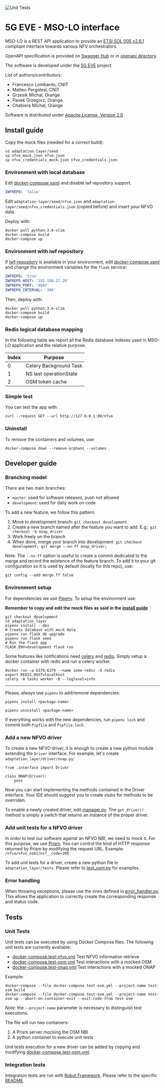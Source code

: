 ![Unit Tests](https://github.com/5GEVE/mso-lo/workflows/Unit%20Tests/badge.svg)

# 5G EVE - MSO-LO interface

MSO-LO is a REST API application to provide an
[ETSI SOL 005 v2.6.1](https://www.etsi.org/deliver/etsi_gs/NFV-SOL/001_099/001/02.06.01_60/gs_NFV-SOL001v020601p.pdf)
compliant interface towards various NFV orchestrators.

OpenAPI specification is provided on [Swagger Hub](https://app.swaggerhub.com/apis/zvfvrv/MSO-LO-new/) or in
[openapi directory](openapi).

The software is developed under the [5G EVE](https://www.5g-eve.eu/) project.

List of authors/contributors:

- Francesco Lombardo, CNIT
- Matteo Pergolesi, CNIT
- Grzesik Michal, Orange
- Panek Grzegorz, Orange
- Chabiera Michal, Orange

Software is distributed under [Apache License, Version 2.0](http://www.apache.org/licenses/LICENSE-2.0)

## Install guide

Copy the mock files (needed for a correct build):

```shell script
cd adaptation-layer/seed
cp nfvo_mock.json nfvo.json
cp nfvo_credentials_mock.json nfvo_credentials.json
```

### Environment with local database

Edit [docker-compose.yaml](docker-compose.yml) and disable iwf repository support.

```yaml
IWFREPO: 'false'
```

Edit `adaptation-layer/seed/nfvo.json` and `adaptation-layer/seed/nfvo_credentials.json` (copied before)
and insert your NFVO data.

Deploy with:

```shell script
docker pull python:3.6-slim
docker-compose build
docker-compose up
```

### Environment with iwf repository

If [iwf-repository](https://github.com/5GEVE/iwf-repository) is available in your environment,
edit [docker-compose.yaml](docker-compose.yml) and change the environment variables for the `flask` service:

```yaml
IWFREPO: 'true'
IWFREPO_HOST: '192.168.17.20'
IWFREPO_PORT: '8087'
IWFREPO_INTERVAL: '300'
```

Then, deploy with:

```shell script
docker pull python:3.6-slim
docker-compose build
docker-compose up
```

### Redis logical database mapping

In the following table we report all the Redis database indexes used in MSO-LO application and the relative purpose.

| Index 	| Purpose 	|
|-	|-	|
| 0 	| Celery Background Task 	|
| 1         	| NS last operationState 	|
| 2                   	| OSM token cache 	|

### Simple test

You can test the app with:

```shell script
curl --request GET --url http://127.0.0.1:80/nfvo
```
### Uninstall

To remove the containers and volumes, use:

```shell script
docker-compose down --remove-orphans --volumes
```

## Developer guide

### Branching model

There are two main branches:

- `master`: used for software releases, push not allowed
- `development`: used for daily work on code

To add a new feature, we follow this pattern:

1. Move to development branch: `git checkout development`
2. Create a new branch named after the feature you want to add. E.g.:
`git checkout -b onap_driver`
3. Work freely on the branch
4. When done, merge your branch into development:
`git checkout development; git merge --no-ff onap_driver;`

Note: The `--no-ff` option is useful to create a commit dedicated to the merge
and record the existence of the feature branch.
To add it to your git configuration so it is used by default (locally for this
repo), use:

```shell script
git config --add merge.ff false
```

### Environment setup

For dependencies we use [Pipenv](https://pipenv.readthedocs.io/en/latest/).
To setup the environment use:

**Remember to copy and edit the mock files as said in the [install guide](#install-guide)**

```shell script
git checkout development
cd adaptation_layer
pipenv install --dev
# Create database with mock data
pipenv run flask db upgrade
pipenv run flask seed
# Run the flask app
FLASK_ENV=development flask run
```

Some features like notifications need [celery](https://docs.celeryproject.org/en/stable/index.html) and
[redis](https://redislabs.com/).
Simply setup a docker container with redis and run a celery worker.

```shell script
docker run -p 6379:6379 --name some-redis -d redis
export REDIS_HOST=localhost
celery -A tasks worker -B --loglevel=info
```

---

Please, always use `pipenv` to add/remove dependencies:

```shell script
pipenv install <package-name>

pipenv uninstall <package-name>
```

If everything works with the new dependencies, run `pipenv lock` and commit
both `Pipfile` and `Pipfile.lock`.

### Add a new NFVO driver

To create a new NFVO driver, it is enough to create a new python module
extending the `Driver` interface.
For example, let's create `adaptation_layer/driver/onap.py`:

```
from .interface import Driver

class ONAP(Driver):
    pass
```

Now you can start implementing the methods contained in the Driver interface.
Your IDE should suggest you to create stubs for methods to be overriden.

To enable a newly created driver, edit [manager.py](adaptation_layer/driver/manager.py).
The `get_driver()` method is simply a switch that returns an instance of the
proper driver.

### Add unit tests for a NFVO driver

In order to test our software against an NFVO NBI, we need to mock it.
For this purpose, we use [Prism](https://stoplight.io/open-source/prism/).
You can control the kind of HTTP response returned by Prism by modifying the request URL.
Example: `/nfvo/nfvo_osm1/ns?__code=200`

To add unit tests for a driver, create a new python file in `adaptation_layer/tests`.
Please refer to [test_osm.py](/adaptation_layer/tests/test_osm.py) for examples.

### Error handling

When throwing exceptions, please use the ones defined in [error_handler.py](adaptation_layer/error_handler.py).
This allows the application to correctly create the corresponding response and
status code.

## Tests

### Unit Tests

Unit tests can be executed by using Docker Compose files.
The following unit tests are currently available:

- [docker-compose.test-nfvo.yml](docker-compose.test-nfvo.yml) Test NFVO information retrieve
- [docker-compose.test-osm.yml](docker-compose.test-osm.yml) Test interactions with a mocked OSM
- [docker-compose.test-onap.yml](docker-compose.test-onap.yml) Test interactions with a mocked ONAP

Example:
```shell script
docker-compose --file docker-compose.test-osm.yml --project-name test-osm build
docker-compose --file docker-compose.test-osm.yml --project-name test-osm up --abort-on-container-exit --exit-code-from test-osm
```

*Note*: the `--project-name` parameter is necessary to distinguish test executions.

The file will run two containers:

1. A Prism server mocking the OSM NBI
2. A python container to execute unit tests

Unit tests execution for a new driver can be added by copying and modifying
[docker-compose.test-osm.yml](docker-compose.test-osm.yml).

### Integration tests

Integration tests are run with [Robot Framework](https://robotframework.org/).
Please refer to the specific [README](./adaptation_layer/robotframework/README.md).
